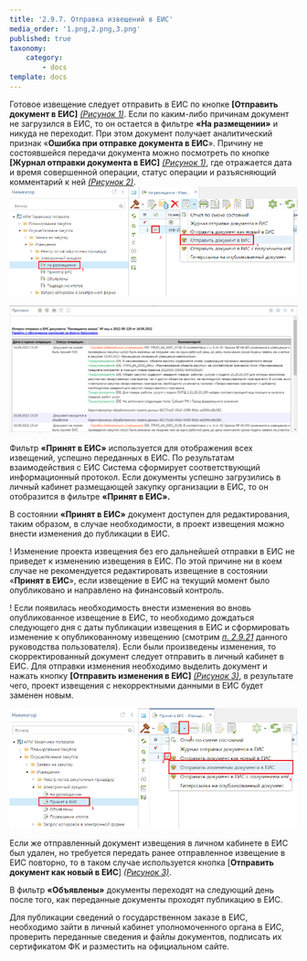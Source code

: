 ```yaml
---
title: '2.9.7. Отправка извещений в ЕИС'
media_order: '1.png,2.png,3.png'
published: true
taxonomy:
    category:
        - docs
template: docs
---
```


Готовое извещение следует отправить в ЕИС по кнопке **[Отправить документ в ЕИС]** *[(Рисунок 1)](#ris-01)*. Если по каким-либо причинам документ не загрузился в ЕИС, то он остается в фильтре **«На размещении»** и никуда не переходит. При этом документ получает аналитический признак «**Ошибка при отправке документа в ЕИС**». Причину не состоявшейся передачи документа можно посмотреть по кнопке **[Журнал отправки документа в ЕИС]** *[(Рисунок 1)](#ris-01)*, где отражается дата и время совершенной операции, статус операции и разъясняющий комментарий к ней *[(Рисунок 2)](#ris-02)*. 
![](1.png?id=ris-01)

![](2.png?id=ris-02)

Фильтр **«Принят в ЕИС»** используется для отображения всех извещений, успешно переданных в ЕИС. По результатам взаимодействия с ЕИС Система сформирует соответствующий информационный протокол. Если документы успешно загрузились в личный кабинет размещающей закупку организации в ЕИС, то он отобразится в фильтре **«Принят в ЕИС».** 

В состоянии **«Принят в ЕИС»** документ доступен для редактирования, таким образом, в случае необходимости, в проект извещения можно внести изменения до публикации в ЕИС. 

! Изменение проекта извещения без его дальнейшей отправки в ЕИС не приведет к изменению извещения в ЕИС. По этой причине ни в коем случае не рекомендуется редактировать извещение в состоянии «**Принят в ЕИС**», если извещение в ЕИС на текущий момент было опубликовано и направлено на финансовый контроль.

! Если появилась необходимость внести изменения во вновь опубликованное извещение в ЕИС, то необходимо дождаться следующего дня с даты публикации извещения в ЕИС и сформировать изменение к опубликованному извещению (смотрим *[п. 2.9.21](/complex-operations/razmeshenie-gosudarstvennogo-zakaza/formirovanie-izmeneniya-k-opublikovannomu-izvesheniyu-v-eis)* данного руководства пользователя).
Если были произведены изменения, то скорректированный документ следует отправить в личный кабинет в ЕИС. Для отправки изменения необходимо выделить документ и нажать кнопку **[Отправить изменения в ЕИС]** *[(Рисунок 3)](#ris-03)*, в результате чего, проект извещения с некорректными данными в ЕИС будет заменен новым. 

![](3.png?id=ris-03)

Если же отправленный документ извещения в личном кабинете в ЕИС был удален, но требуется передать ранее отправленное извещение в ЕИС повторно, то в таком случае используется кнопка [**Отправить документ как новый в ЕИС**] *[(Рисунок 3)](#ris-03)*.

В фильтр **«Объявлены»** документы переходят на следующий день после того, как переданные документы проходят публикацию в ЕИС. 

Для публикации сведений о государственном заказе в ЕИС, необходимо зайти в личный кабинет уполномоченного органа в ЕИС, проверить переданные сведения и файлы документов, подписать их сертификатом ФК и разместить на официальном сайте. 